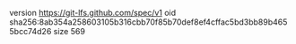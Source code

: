 version https://git-lfs.github.com/spec/v1
oid sha256:8ab354a258603105b316cbb70f85b70def8ef4cffac5bd3bb89b4655bcc74d26
size 569

